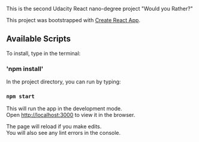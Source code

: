 This is the second Udacity React nano-degree project "Would you Rather?"

This project was bootstrapped with [Create React App](https://github.com/facebook/create-react-app).

## Available Scripts

To install, type in the terminal:

### 'npm install'

In the project directory, you can run by typing:

### `npm start`

This will run the app in the development mode.<br>
Open [http://localhost:3000](http://localhost:3000) to view it in the browser.

The page will reload if you make edits.<br>
You will also see any lint errors in the console.
